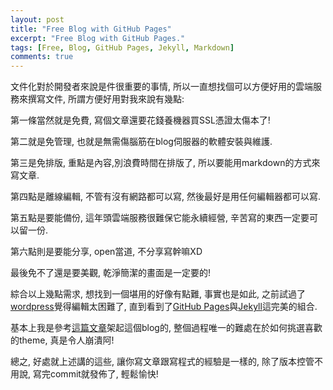 ```yaml
---
layout: post
title: "Free Blog with GitHub Pages"
excerpt: "Free Blog with GitHub Pages."
tags: [Free, Blog, GitHub Pages, Jekyll, Markdown]
comments: true
---
```


文件化對於開發者來說是件很重要的事情, 所以一直想找個可以方便好用的雲端服務來撰寫文件, 所謂方便好用對我來說有幾點:

第一條當然就是免費, 寫個文章還要花錢養機器買SSL憑證太傷本了!

第二就是免管理, 也就是無需傷腦筋在blog伺服器的軟體安裝與維護.

第三是免排版, 重點是內容,別浪費時間在排版了, 所以要能用markdown的方式來寫文章.

第四點是離線編輯, 不管有沒有網路都可以寫, 然後最好是用任何編輯器都可以寫.

第五點是要能備份, 這年頭雲端服務很難保它能永續經營, 辛苦寫的東西一定要可以留一份.

第六點則是要能分享, open當道, 不分享寫幹嘛XD

最後免不了還是要美觀, 乾淨簡潔的畫面是一定要的!

綜合以上幾點需求, 想找到一個堪用的好像有點難, 事實也是如此, 之前試過了[wordpress](https://wordpress.org/)覺得編輯太困難了, 直到看到了[GitHub Pages](https://pages.github.com/)與[Jekyll](http://jekyllrb.com/)這完美的組合.

基本上我是參考[這篇文章](http://xareelee.github.io/development_notes/%E4%BD%BF%E7%94%A8-GitHub-Pages-%E5%92%8C-Jekyll-%E4%BE%86%E5%BB%BA%E7%AB%8B-Blog/)架起這個blog的, 整個過程唯一的難處在於如何挑選喜歡的theme, 真是令人崩潰阿!

總之, 好處就上述講的這些, 讓你寫文章跟寫程式的經驗是一樣的, 除了版本控管不用說, 寫完commit就發佈了, 輕鬆愉快!